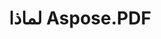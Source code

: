 ---
title: لماذا Aspose.PDF
linktitle: لماذا Aspose.PDF
type: docs
weight: 10
url: /ar/java/why-aspose-pdf/
description: في القسم التالي يتم شرح لماذا يختار المستخدمون Aspose.PDF لـ Java للعمل مع المستندات.
lastmod: "2024-03-05"
sitemap:
    changefreq: "weekly"
    priority: 0.7
---
